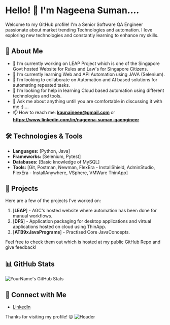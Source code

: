 # Hello! 👋 I'm Nageena Suman....

Welcome to my GitHub profile! I'm a Senior Software QA Engineer passionate about market trending Technologies and automation. I love exploring new technologies and constantly learning to enhance my skills.

## 🌟 About Me

- 🔭 I’m currently working on LEAP Project which is one of the Singapore Govt hosted Website for Rules and Law's for Singapore Citizens.
- 🌱 I’m currently learning Web and API Automation using JAVA (Selenium).
- 👯 I’m looking to collaborate on Automation and AI based solutions for automating repeated tasks.
- 🤔 I’m looking for help in learning Cloud based automation using different technologies and tools.
- 💬 Ask me about anything untill you are comfortable in discussing it with me :)....
- 📫 How to reach me: **kaunaineee@gmail.com** or **https://www.linkedin.com/in/nageena-suman-qaengineer**

## 🛠️ Technologies & Tools

- **Languages:** [Python, Java]
- **Frameworks:** [Selenium, Pytest]
- **Databases:** [Basic knowledge of MySQL]
- **Tools:** [Git, Postman, Newman, FlexEra - InstallShield, AdminStudio, FlexEra - InstallAnywhere, VSphere, VMWare ThinApp]

## 🚀 Projects

Here are a few of the projects I’ve worked on:

1. [**LEAP**] - AGC's hosted website where automation has been done for manual workflows.
2. [**DFS**] - Application packaging for desktop applications and virtual applications hosted on cloud using ThinApp.
3. [**ATB9xJavaPrograms**] - Practised Core JavaConcepts.

Feel free to check them out which is hosted at my public GitHub Repo and give feedback!

## 📊 GitHub Stats

![YourName's GitHub Stats](https://github-readme-stats.vercel.app/api?username=YourUsername&show_icons=true&theme=radical)

## 🔗 Connect with Me

- [LinkedIn](https://www.linkedin.com/in/nageena-suman-qaengineer)
  
Thanks for visiting my profile! 😊
![Header](./your-header-image-name.png)
